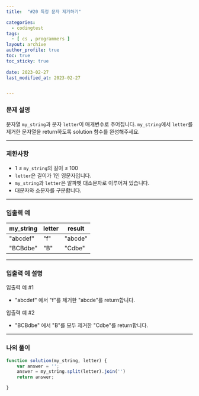 ```yaml
---
title:  "#20 특정 문자 제거하기"

categories:
  - codingtest
tags:
  - [ cs , programmers ]
layout: archive
author_profile: true
toc: true
toc_sticky: true
 
date: 2023-02-27
last_modified_at: 2023-02-27


---
```


### 문제 설명

문자열 `my_string`과 문자 `letter`이 매개변수로 주어집니다. `my_string`에서 `letter`를 제거한 문자열을 return하도록 solution 함수를 완성해주세요.

---

### 제한사항

- 1 ≤ `my_string`의 길이 ≤ 100
- `letter`은 길이가 1인 영문자입니다.
- `my_string`과 `letter`은 알파벳 대소문자로 이루어져 있습니다.
- 대문자와 소문자를 구분합니다.

---

### 입출력 예

| my_string | letter | result |
| --- | --- | --- |
| "abcdef" | "f" | "abcde" |
| "BCBdbe" | "B" | "Cdbe" |

---

### 입출력 예 설명

입출력 예 #1

- "abcdef" 에서 "f"를 제거한 "abcde"를 return합니다.

입출력 예 #2

- "BCBdbe" 에서 "B"를 모두 제거한 "Cdbe"를 return합니다.

---

### 나의 풀이

```jsx
function solution(my_string, letter) {
    var answer = '';
    answer = my_string.split(letter).join('')
    return answer;

}
```